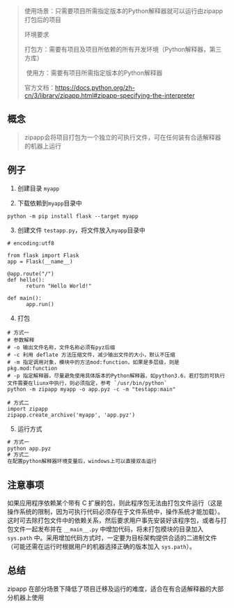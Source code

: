 > 使用场景：只需要项目所需指定版本的Python解释器就可以运行由zipapp打包后的项目
>
> 环境要求
>
> ​	打包方：需要有项目及项目所依赖的所有开发环境（Python解释器，第三方库）
>
> ​	使用方：需要有项目所需指定版本的Python解释器
>
> 官方文档：https://docs.python.org/zh-cn/3/library/zipapp.html#zipapp-specifying-the-interpreter

## 概念

> zipapp会将项目打包为一个独立的可执行文件，可在任何装有合适解释器的机器上运行

## 例子

1. 创建目录 `myapp`

2. 下载依赖到`myapp`目录中

```
python -m pip install flask --target myapp
```

3. 创建文件 `testapp.py`，将文件放入`myapp`目录中

```
# encoding:utf8

from flask import Flask
app = Flask(__name__)

@app.route("/")
def hello():
      return "Hello World!"

def main():
      app.run()
```

4. 打包

```
# 方式一
# 参数解释
# -o 输出文件名称，文件名称必须有pyz后缀
# -c 利用 deflate 方法压缩文件，减少输出文件的大小，默认不压缩
# -m 指定调用对象，模块中的方法mod:function，如果是多层级，则是pkg.mod:function
# -p 指定解释器，尽量避免使用具体版本的Python解释器，如python3.6，若打包的可执行文件需要在liunx中执行，则必须指定，参考 `/usr/bin/python`
python -m zipapp myapp -o app.pyz -c -m "testapp:main"

# 方式二
import zipapp
zipapp.create_archive('myapp', 'app.pyz')
```

5. 运行方式

```cmd
# 方式一
python app.pyz
# 方式二
在配置python解释器环境变量后，windows上可以直接双击运行
```

## 注意事项

如果应用程序依赖某个带有 C 扩展的包，则此程序包无法由打包文件运行（这是操作系统的限制，因为可执行代码必须存在于文件系统中，操作系统才能加载）。这时可去除打包文件中的依赖关系，然后要求用户事先安装好该程序包，或者与打包文件一起发布并在 `__main__.py` 中增加代码，将未打包模块的目录加入 `sys.path` 中。采用增加代码方式时，一定要为目标架构提供合适的二进制文件（可能还需在运行时根据用户的机器选择正确的版本加入 `sys.path`）。

## 总结

zipapp 在部分场景下降低了项目迁移及运行的难度，适合在有合适解释器的大部分机器上使用
